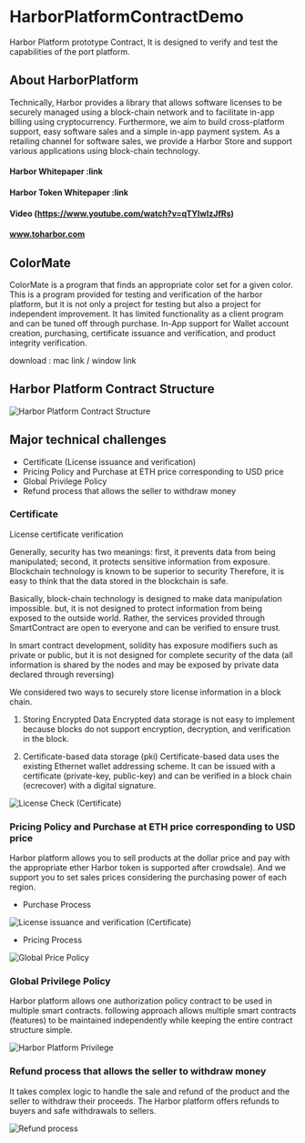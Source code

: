 # HarborPlatformContractDemo
Harbor Platform prototype Contract, It is designed to verify and test the capabilities of the port platform.


## About HarborPlatform

Technically, Harbor provides a library that allows software licenses to be securely managed using a block-chain network and to facilitate in-app billing using cryptocurrency.
Furthermore, we aim to build cross-platform support, easy software sales and a simple in-app payment system.
As a retailing channel for software sales, we provide a Harbor Store and support various applications using block-chain technology.

#### Harbor Whitepaper :link

#### Harbor Token Whitepaper :link

#### Video (https://www.youtube.com/watch?v=qTYIwlzJfRs)

#### www.toharbor.com

## ColorMate

ColorMate is a program that finds an appropriate color set for a given color.
This is a program provided for testing and verification of the harbor platform, but it is not only a project for testing but also a project for independent improvement.
It has limited functionality as a client program and can be tuned off through purchase. In-App support for Wallet account creation, purchasing, certificate issuance and verification, and product integrity verification.

download : mac link / window link

## Harbor Platform Contract Structure

![](img/CL_HarborPlatform.png "Harbor Platform Contract Structure")

## Major technical challenges
- Certificate (License issuance and verification)
- Pricing Policy and Purchase at ETH price corresponding to USD price
- Global Privilege Policy
- Refund process that allows the seller to withdraw money

### Certificate

License certificate verification

Generally, security has two meanings: first, it prevents data from being manipulated; second, it protects sensitive information from exposure.
Blockchain technology is known to be superior to security Therefore, it is easy to think that the data stored in the blockchain is safe.

Basically, block-chain technology is designed to make data manipulation impossible.
but, it is not designed to protect information from being exposed to the outside world. Rather, the services provided through SmartContract are open to everyone and can be verified to ensure trust.

In smart contract development, solidity has exposure modifiers such as private or public, but it is not designed for complete security of the data (all information is shared by the nodes and may be exposed by private data declared through reversing)

We considered two ways to securely store license information in a block chain.
1. Storing Encrypted Data
Encrypted data storage is not easy to implement because blocks do not support encryption, decryption, and verification in the block.

2. Certificate-based data storage (pki)
Certificate-based data uses the existing Ethernet wallet addressing scheme. It can be issued with a certificate (private-key, public-key) and can be verified in a block chain (ecrecover) with a digital signature.

![](img/AD_LicenseCheck.png "License Check (Certificate)")

### Pricing Policy and Purchase at ETH price corresponding to USD price
Harbor platform allows you to sell products at the dollar price and pay with the appropriate ether Harbor token is supported after crowdsale).
And we support you to set sales prices considering the purchasing power of each region.

- Purchase Process 

![](img/AD_LicenseBuy.png "License issuance and verification (Certificate)")

- Pricing Process


![](img/CL_GlobalPrice.png "Global Price Policy")

### Global Privilege Policy
Harbor platform allows one authorization policy contract to be used in multiple smart contracts.
following approach allows multiple smart contracts (features) to be maintained independently while keeping the entire contract structure simple.

![](img/CL_Connector.png "Harbor Platform Privilege")

### Refund process that allows the seller to withdraw money
It takes complex logic to handle the sale and refund of the product and the seller to withdraw their proceeds.
The Harbor platform offers refunds to buyers and safe withdrawals to sellers.


![](img/chart_refund.png "Refund process")

